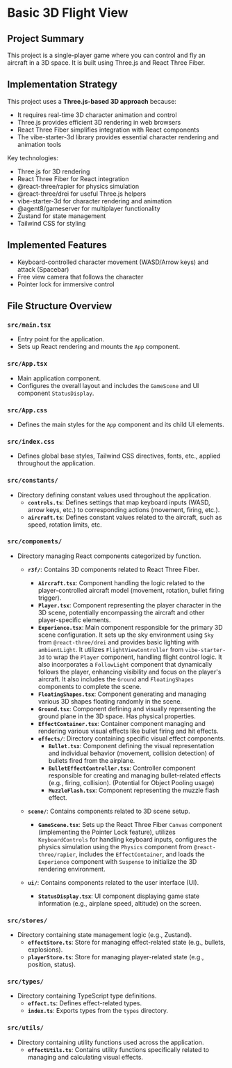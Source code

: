 # Basic 3D Flight View

## Project Summary

This project is a single-player game where you can control and fly an aircraft in a 3D space. It is built using Three.js and React Three Fiber.

## Implementation Strategy

This project uses a **Three.js-based 3D approach** because:

- It requires real-time 3D character animation and control
- Three.js provides efficient 3D rendering in web browsers
- React Three Fiber simplifies integration with React components
- The vibe-starter-3d library provides essential character rendering and animation tools

Key technologies:

- Three.js for 3D rendering
- React Three Fiber for React integration
- @react-three/rapier for physics simulation
- @react-three/drei for useful Three.js helpers
- vibe-starter-3d for character rendering and animation
- @agent8/gameserver for multiplayer functionality
- Zustand for state management
- Tailwind CSS for styling

## Implemented Features

- Keyboard-controlled character movement (WASD/Arrow keys) and attack (Spacebar)
- Free view camera that follows the character
- Pointer lock for immersive control

## File Structure Overview

### `src/main.tsx`

- Entry point for the application.
- Sets up React rendering and mounts the `App` component.

### `src/App.tsx`

- Main application component.
- Configures the overall layout and includes the `GameScene` and UI component `StatusDisplay`.

### `src/App.css`

- Defines the main styles for the `App` component and its child UI elements.

### `src/index.css`

- Defines global base styles, Tailwind CSS directives, fonts, etc., applied throughout the application.

### `src/constants/`

- Directory defining constant values used throughout the application.
  - **`controls.ts`**: Defines settings that map keyboard inputs (WASD, arrow keys, etc.) to corresponding actions (movement, firing, etc.).
  - **`aircraft.ts`**: Defines constant values related to the aircraft, such as speed, rotation limits, etc.

### `src/components/`

- Directory managing React components categorized by function.

  - **`r3f/`**: Contains 3D components related to React Three Fiber.

    - **`Aircraft.tsx`**: Component handling the logic related to the player-controlled aircraft model (movement, rotation, bullet firing trigger).
    - **`Player.tsx`**: Component representing the player character in the 3D scene, potentially encompassing the aircraft and other player-specific elements.
    - **`Experience.tsx`**: Main component responsible for the primary 3D scene configuration. It sets up the sky environment using `Sky` from `@react-three/drei` and provides basic lighting with `ambientLight`. It utilizes `FlightViewController` from `vibe-starter-3d` to wrap the `Player` component, handling flight control logic. It also incorporates a `FollowLight` component that dynamically follows the player, enhancing visibility and focus on the player's aircraft. It also includes the `Ground` and `FloatingShapes` components to complete the scene.
    - **`FloatingShapes.tsx`**: Component generating and managing various 3D shapes floating randomly in the scene.
    - **`Ground.tsx`**: Component defining and visually representing the ground plane in the 3D space. Has physical properties.
    - **`EffectContainer.tsx`**: Container component managing and rendering various visual effects like bullet firing and hit effects.
    - **`effects/`**: Directory containing specific visual effect components.
      - **`Bullet.tsx`**: Component defining the visual representation and individual behavior (movement, collision detection) of bullets fired from the airplane.
      - **`BulletEffectController.tsx`**: Controller component responsible for creating and managing bullet-related effects (e.g., firing, collision). (Potential for Object Pooling usage)
      - **`MuzzleFlash.tsx`**: Component representing the muzzle flash effect.

  - **`scene/`**: Contains components related to 3D scene setup.

    - **`GameScene.tsx`**: Sets up the React Three Fiber `Canvas` component (implementing the Pointer Lock feature), utilizes `KeyboardControls` for handling keyboard inputs, configures the physics simulation using the `Physics` component from `@react-three/rapier`, includes the `EffectContainer`, and loads the `Experience` component with `Suspense` to initialize the 3D rendering environment.

  - **`ui/`**: Contains components related to the user interface (UI).
    - **`StatusDisplay.tsx`**: UI component displaying game state information (e.g., airplane speed, altitude) on the screen.

### `src/stores/`

- Directory containing state management logic (e.g., Zustand).
  - **`effectStore.ts`**: Store for managing effect-related state (e.g., bullets, explosions).
  - **`playerStore.ts`**: Store for managing player-related state (e.g., position, status).

### `src/types/`

- Directory containing TypeScript type definitions.
  - **`effect.ts`**: Defines effect-related types.
  - **`index.ts`**: Exports types from the `types` directory.

### `src/utils/`

- Directory containing utility functions used across the application.
  - **`effectUtils.ts`**: Contains utility functions specifically related to managing and calculating visual effects.
